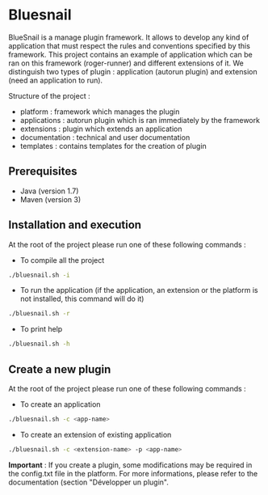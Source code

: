 # Bluesnail
BlueSnail is a manage plugin framework. It allows to develop any kind of application that must respect the rules and conventions specified by this framework. This project contains an example of application which can be ran on this framework (roger-runner) and different extensions of it. We distinguish two types of plugin : application (autorun plugin) and extension (need an application to run).

Structure of the project :
* platform : framework which manages the plugin
* applications : autorun plugin which is ran immediately by the framework
* extensions : plugin which extends an application 
* documentation : technical and user documentation
* templates : contains templates for the creation of plugin

## Prerequisites
* Java (version 1.7)
* Maven (version 3)

## Installation and execution
At the root of the project please run one of these following commands :

* To compile all the project
```bash
./bluesnail.sh -i
```

* To run the application (if the application, an extension or the platform is not installed, this command will do it)
```bash
./bluesnail.sh -r
```

* To print help
```bash
./bluesnail.sh -h
```

## Create a new plugin
At the root of the project please run one of these following commands :
* To create an application
```bash
./bluesnail.sh -c <app-name>
```

* To create an extension of existing application
```bash
./bluesnail.sh -c <extension-name> -p <app-name>
```

**Important** : If you create a plugin, some modifications may be required in the config.txt file in the platform. For more informations, please refer to the documentation (section "Développer un plugin".
